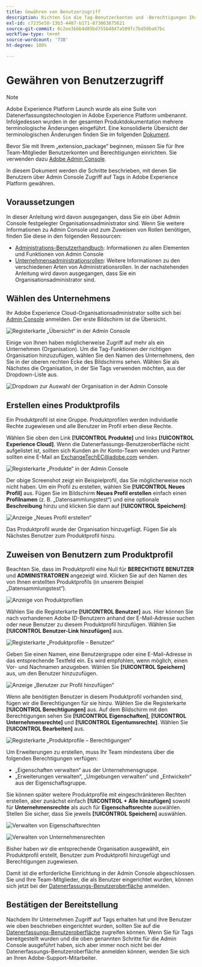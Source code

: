 ```yaml
---
title: Gewähren von Benutzerzugriff
description: Richten Sie die Tag-Benutzerkonten und -Berechtigungen Ihrer Team-Mitglieder in Adobe Experience Platform ein.
exl-id: c7235e50-13b3-4487-b171-873063875621
source-git-commit: 0c2ee3bbb4d85bd755b4847a509fc7bd50ba67bc
workflow-type: tm+mt
source-wordcount: '738'
ht-degree: 100%

---
```


# Gewähren von Benutzerzugriff

>[!NOTE]
>
>Adobe Experience Platform Launch wurde als eine Suite von Datenerfassungstechnologien in Adobe Experience Platform umbenannt. Infolgedessen wurden in der gesamten Produktdokumentation mehrere terminologische Änderungen eingeführt. Eine konsolidierte Übersicht der terminologischen Änderungen finden Sie im folgenden [Dokument](../../term-updates.md).

Bevor Sie mit Ihrem „extension_package“ beginnen, müssen Sie für Ihre Team-Mitglieder Benutzerkonten und Berechtigungen einrichten. Sie verwenden dazu [Adobe Admin Console](https://adminconsole.adobe.com/).

In diesem Dokument werden die Schritte beschrieben, mit denen Sie Benutzern über Admin Console Zugriff auf Tags in Adobe Experience Platform gewähren.

## Voraussetzungen

In dieser Anleitung wird davon ausgegangen, dass Sie ein über Admin Console festgelegter Organisationsadministrator sind. Wenn Sie weitere Informationen zu Admin Console und zum Zuweisen von Rollen benötigen, finden Sie diese in den folgenden Ressourcen:

* [Administrations-Benutzerhandbuch](https://helpx.adobe.com/de/enterprise/administering/user-guide.html?topic=/enterprise/administering/morehelp/introduction.ug.js): Informationen zu allen Elementen und Funktionen von Admin Console
* [Unternehmensadministrationsrollen](https://helpx.adobe.com/de/enterprise/using/admin-roles.html): Weitere Informationen zu den verschiedenen Arten von Administrationsrollen. In der nachstehenden Anleitung wird davon ausgegangen, dass Sie ein Organisationsadministrator sind.

## Wählen des Unternehmens

Ihr Adobe Experience Cloud-Organisationsadministrator sollte sich bei [Admin Console](https://adminconsole.adobe.com/) anmelden. Der erste Bildschirm ist die Übersicht.

![Registerkarte „Übersicht“ in der Admin Console](../images/getting-started/admin-console-overview.png)

Einige von Ihnen haben möglicherweise Zugriff auf mehr als ein Unternehmen (Organisation). Um die Tag-Funktionen der richtigen Organisation hinzuzufügen, wählen Sie den Namen des Unternehmens, den Sie in der oberen rechten Ecke des Bildschirms sehen. Wählen Sie als Nächstes die Organisation, in der Sie Tags verwenden möchten, aus der Dropdown-Liste aus.

![Dropdown zur Auswahl der Organisation in der Admin Console](../images/getting-started/admin-console-choose-org.png)

## Erstellen eines Produktprofils

Ein Produktprofil ist eine Gruppe. Produktprofilen werden individuelle Rechte zugewiesen und alle Benutzer im Profil erben diese Rechte.

Wählen Sie oben den Link **[!UICONTROL Produkte]** und links **[!UICONTROL Experience Cloud]**. Wenn die Datenerfassungs-Benutzeroberfläche nicht aufgelistet ist, sollten sich Kunden an ihr Konto-Team wenden und Partner sollten eine E-Mail an <ExchangeTechEC@adobe.com> senden.

![Registerkarte „Produkte“ in der Admin Console](../images/getting-started/admin-console-products-launch.png)

Der obige Screenshot zeigt ein Beispielprofil, das Sie möglicherweise noch nicht haben. Um ein Profil zu erstellen, wählen Sie **[!UICONTROL Neues Profil]** aus. Fügen Sie im Bildschirm **Neues Profil erstellen** einfach einen **Profilnamen** (z. B. „Datensammlungstest“) und eine optionale **Beschreibung** hinzu und klicken Sie dann auf **[!UICONTROL Speichern]**:

![Anzeige „Neues Profil erstellen“](../images/getting-started/admin-console-create-a-new-profile.png)

Das Produktprofil wurde der Organisation hinzugefügt. Fügen Sie als Nächstes Benutzer zum Produktprofil hinzu.

## Zuweisen von Benutzern zum Produktprofil

Beachten Sie, dass im Produktprofil eine Null für **BERECHTIGTE BENUTZER** und **ADMINISTRATOREN** angezeigt wird. Klicken Sie auf den Namen des von Ihnen erstellten Produktprofils (in unserem Beispiel „Datensammlungstest“).

![Anzeige von Produktprofilen](../images/getting-started/admin-console-profiles-add-user.png)

Wählen Sie die Registerkarte **[!UICONTROL Benutzer]** aus. Hier können Sie nach vorhandenen Adobe ID-Benutzern anhand der E-Mail-Adresse suchen oder neue Benutzer zu diesem Produktprofil hinzufügen. Wählen Sie **[!UICONTROL Benutzer-Link hinzufügen]** aus.

![Registerkarte „Produktprofile – Benutzer“](../images/getting-started/admin-console-add-launch-user.png)

Geben Sie einen Namen, eine Benutzergruppe oder eine E-Mail-Adresse in das entsprechende Textfeld ein. Es wird empfohlen, wenn möglich, einen Vor- und Nachnamen anzugeben. Wählen Sie **[!UICONTROL Speichern]** aus, um den Benutzer hinzuzufügen.

![Anzeige „Benutzer zur Profil hinzufügen“](../images/getting-started/admin-console-add-user.png)

Wenn alle benötigten Benutzer in diesem Produktprofil vorhanden sind, fügen wir die Berechtigungen für sie hinzu. Wählen Sie die Registerkarte **[!UICONTROL Berechtigungen]** aus. Auf dem Bildschirm mit den Berechtigungen sehen Sie **[!UICONTROL Eigenschaften]**, **[!UICONTROL Unternehmensrechte]** und **[!UICONTROL Eigentumsrechte]**. Wählen Sie **[!UICONTROL Bearbeiten]** aus.

![Registerkarte „Produktprofile – Berechtigungen“](../images/getting-started/admin-console-profile-permissions.png)

Um Erweiterungen zu erstellen, muss Ihr Team mindestens über die folgenden Berechtigungen verfügen:

* „Eigenschaften verwalten“ aus der Unternehmensgruppe.
* „Erweiterungen verwalten“, „Umgebungen verwalten“ und „Entwickeln“ aus der Eigenschaftsgruppe.

Sie können später weitere Produktprofile mit eingeschränkteren Rechten erstellen, aber zunächst einfach **[!UICONTROL + Alle hinzufügen]** sowohl für **Unternehmensrechte** als auch für **Eigenschaftsrechte** auswählen. Stellen Sie sicher, dass Sie jeweils **[!UICONTROL Speichern]** auswählen.

![Verwalten von Eigenschaftsrechten](../images/getting-started/admin-console-add-all-property-rights.png)

![Verwalten von Unternehmensrechten](../images/getting-started/admin-console-add-all-company-rights.png)

Bisher haben wir die entsprechende Organisation ausgewählt, ein Produktprofil erstellt, Benutzer zum Produktprofil hinzugefügt und Berechtigungen zugewiesen.

Damit ist die erforderliche Einrichtung in der Admin Console abgeschlossen. Sie und Ihre Team-Mitglieder, die als Benutzer eingerichtet wurden, können sich jetzt bei der [Datenerfassungs-Benutzeroberfläche](https://launch.adobe.com/) anmelden.

## Bestätigen der Bereitstellung

Nachdem Ihr Unternehmen Zugriff auf Tags erhalten hat und Ihre Benutzer wie oben beschrieben eingerichtet wurden, sollten Sie auf die [Datenerfassungs-Benutzeroberfläche](https://launch.adobe.com/) zugreifen können. Wenn Sie für Tags bereitgestellt wurden und die oben genannten Schritte für die Admin Console ausgeführt haben, sich aber immer noch nicht bei der Datenerfassungs-Benutzeroberfläche anmelden können, wenden Sie sich an Ihren Adobe-Support-Mitarbeiter.
